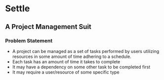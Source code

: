 # Settle
<h2>A Project Management Suit</h2>


<h3>Problem Statement</h3>

* A project can be managed as a set of tasks performed by users utilizing resources in some amount of time adhering to a schedule.
* Each task has an amount of time it takes to complete
* It may have a dependency on some other task to be completed first 
* It may require a user/resource of some specific type
